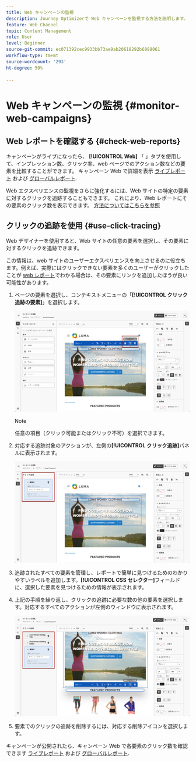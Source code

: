 ```yaml
---
title: Web キャンペーンの監視
description: Journey Optimizerで Web キャンペーンを監視する方法を説明します。
feature: Web Channel
topic: Content Management
role: User
level: Beginner
source-git-commit: ec071392cec9933bb73ae9ab20618292b6089061
workflow-type: tm+mt
source-wordcount: '293'
ht-degree: 50%

---
```


# Web キャンペーンの監視 {#monitor-web-campaigns}

## Web レポートを確認する {#check-web-reports}

キャンペーンがライブになったら、 **[!UICONTROL Web]** 「 」タブを使用して、インプレッション数、クリック率、web ページでのアクション数などの要素を比較することができます。 キャンペーン Web で詳細を表示 [ライブレポート](../reports/campaign-live-report.md#web-tab) および [グローバルレポート](../reports/campaign-global-report.md#web-tab).

Web エクスペリエンスの監視をさらに強化するには、Web サイトの特定の要素に対するクリックを追跡することもできます。 これにより、Web レポートにその要素のクリック数を表示できます。 [方法についてはこちらを参照](#use-click-tracing)

## クリックの追跡を使用 {#use-click-tracing}

Web デザイナーを使用すると、Web サイトの任意の要素を選択し、その要素に対するクリックを追跡できます。

この情報は、web サイトのユーザーエクスペリエンスを向上させるのに役立ちます。例えば、実際にはクリックできない要素を多くのユーザーがクリックしたことが [web レポート](../reports/campaign-global-report.md#web-tab)でわかる場合は、その要素にリンクを追加したほうが良い可能性があります。

1. ページの要素を選択し、コンテキストメニューの「**[!UICONTROL クリック追跡の要素]**」を選択します。

   ![](assets/web-designer-click-track.png)

   >[!NOTE]
   >
   >任意の項目（クリック可能またはクリック不可）を選択できます。

1. 対応する追跡対象のアクションが、左側の&#x200B;**[!UICONTROL クリック追跡]**&#x200B;パネルに表示されます。

   ![](assets/web-designer-click-track-pane.png)

1. 追跡されたすべての要素を管理し、レポートで簡単に見つけるためのわかりやすいラベルを追加します。**[!UICONTROL CSS セレクター]**&#x200B;フィールドに、選択した要素を見つけるための情報が表示されます。

1. 上記の手順を繰り返し、クリックの追跡に必要な数の他の要素を選択します。対応するすべてのアクションが左側のウィンドウに表示されます。

   ![](assets/web-designer-click-tracking-actions.png)

1. 要素でのクリックの追跡を削除するには、対応する削除アイコンを選択します。

キャンペーンが公開されたら、キャンペーン Web で各要素のクリック数を確認できます [ライブレポート](../reports/campaign-live-report.md#web-tab) および [グローバルレポート](../reports/campaign-global-report.md#web-tab).
